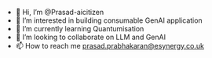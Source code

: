 - 👋 Hi, I’m @Prasad-aicitizen
- 👀 I’m interested in building consumable GenAI application 
- 🌱 I’m currently learning Quantumisation
- 💞️ I’m looking to collaborate on LLM and GenAI
- 📫 How to reach me prasad.prabhakaran@esynergy.co.uk

<!---
Prasad-aicitizen/Prasad-aicitizen is a ✨ special ✨ repository because its `README.md` (this file) appears on your GitHub profile.
You can click the Preview link to take a look at your changes.
--->
